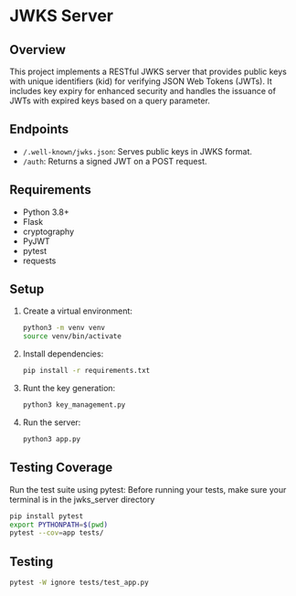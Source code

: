 # JWKS Server

## Overview
This project implements a RESTful JWKS server that provides public keys with unique identifiers (kid) for verifying JSON Web Tokens (JWTs). It includes key expiry for enhanced security and handles the issuance of JWTs with expired keys based on a query parameter.

## Endpoints
- `/.well-known/jwks.json`: Serves public keys in JWKS format.
- `/auth`: Returns a signed JWT on a POST request.

## Requirements
- Python 3.8+
- Flask
- cryptography
- PyJWT
- pytest
- requests

## Setup
1. Create a virtual environment:
    ```bash
    python3 -m venv venv
    source venv/bin/activate
    ```
2. Install dependencies:
    ```bash
    pip install -r requirements.txt
    ```
3. Runt the key generation:
    ```bash
    python3 key_management.py
    ```

4. Run the server:
    ```bash
    python3 app.py
    ```

## Testing Coverage
Run the test suite using pytest:
 Before running your tests, make sure your terminal is in the jwks_server directory
```bash
pip install pytest
export PYTHONPATH=$(pwd)
pytest --cov=app tests/
```
## Testing
```bash
pytest -W ignore tests/test_app.py
```

